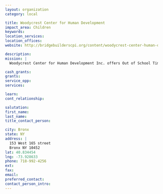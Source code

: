 ```yaml
---
layout: organization
category: local

title: Woodycrest Center for Human Development
impact_area: Children
keywords: 
location_services: 
location_offices: 
website: http://bridgebuilderscpi.org/content/woodycrest-center-human-development-inc-main-office

description: 
mission: |
  Woodycrest Center for Human Development Inc. offers Out of School Time (OST) afterschool and summer programs at two locations in the Highbridge Community: P.S. 126 located at 177 W 166th Street (718) 538-4708 and P.S. 73 1020 Anderson Ave (718) 293-3198.

cash_grants: 
grants: 
service_opp: 
services: 

learn: 
cont_relationship: 

salutation: 
first_name: 
last_name: 
title_contact_person: 

city: Bronx
state: NY
address: |
  153 West 165 street  
  Bronx NY 10452
lat: 40.834454
lng: -73.928633
phone: 718-992-4256
ext: 
fax: 
email: 
preferred_contact: 
contact_person_intro: 
---
```

